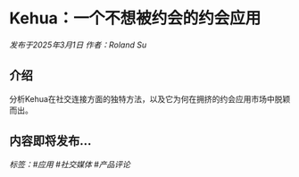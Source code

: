 # Kehua：一个不想被约会的约会应用

*发布于2025年3月1日 作者：Roland Su*

## 介绍

分析Kehua在社交连接方面的独特方法，以及它为何在拥挤的约会应用市场中脱颖而出。

## 内容即将发布...

*标签：#应用 #社交媒体 #产品评论* 